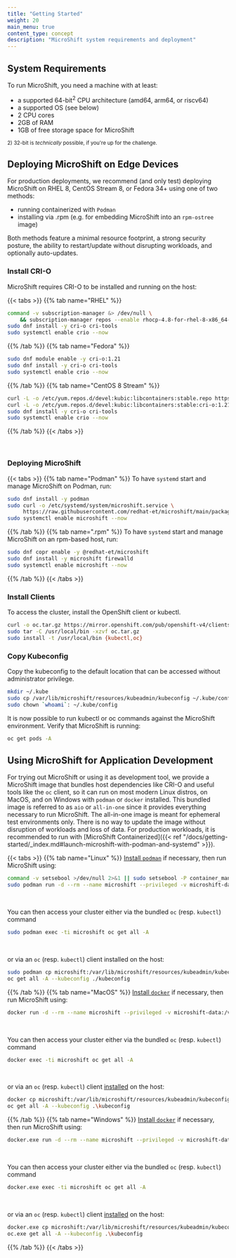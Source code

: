 ```yaml
---
title: "Getting Started"
weight: 20
main_menu: true
content_type: concept
description: "MicroShift system requirements and deployment"
---
```

## System Requirements

To run MicroShift, you need a machine with at least:

- a supported 64-bit<sup>2</sup> CPU architecture (amd64, arm64, or riscv64)
- a supported OS (see below)
- 2 CPU cores
- 2GB of RAM
- 1GB of free storage space for MicroShift

<sup>2) 32-bit is _technically_ possible, if you're up for the challenge.</sup>

## Deploying MicroShift on Edge Devices

For production deployments, we recommend (and only test) deploying MicroShift on RHEL 8, CentOS Stream 8, or Fedora 34+ using one of two methods:

- running containerized with `Podman`
- installing via .rpm (e.g. for embedding MicroShift into an `rpm-ostree` image)

Both methods feature a minimal resource footprint, a strong security posture, the ability to restart/update without disrupting workloads, and optionally auto-updates.

### Install CRI-O

MicroShift requires CRI-O to be installed and running on the host:

{{< tabs >}}
{{% tab name="RHEL" %}}

```Bash
command -v subscription-manager &> /dev/null \
    && subscription-manager repos --enable rhocp-4.8-for-rhel-8-x86_64-rpms
sudo dnf install -y cri-o cri-tools
sudo systemctl enable crio --now
```

{{% /tab %}}
{{% tab name="Fedora" %}}

```Bash
sudo dnf module enable -y cri-o:1.21
sudo dnf install -y cri-o cri-tools
sudo systemctl enable crio --now
```
{{% /tab %}}
{{% tab name="CentOS 8 Stream" %}}

```Bash
curl -L -o /etc/yum.repos.d/devel:kubic:libcontainers:stable.repo https://download.opensuse.org/repositories/devel:/kubic:/libcontainers:/stable/CentOS_8_Stream/devel:kubic:libcontainers:stable.repo
curl -L -o /etc/yum.repos.d/devel:kubic:libcontainers:stable:cri-o:1.21.repo https://download.opensuse.org/repositories/devel:kubic:libcontainers:stable:cri-o:1.21/CentOS_8_Stream/devel:kubic:libcontainers:stable:cri-o:1.21.repo
sudo dnf install -y cri-o cri-tools
sudo systemctl enable crio --now
```

{{% /tab %}}
{{< /tabs >}}

<br/>

### Deploying MicroShift

{{< tabs >}}
{{% tab name="Podman" %}}
To have `systemd` start and manage MicroShift on Podman, run:

```Bash
sudo dnf install -y podman
sudo curl -o /etc/systemd/system/microshift.service \
     https://raw.githubusercontent.com/redhat-et/microshift/main/packaging/systemd/microshift-containerized.service
sudo systemctl enable microshift --now
```

{{% /tab %}}
{{% tab name=".rpm" %}}
To have `systemd` start and manage MicroShift on an rpm-based host, run:

```Bash
sudo dnf copr enable -y @redhat-et/microshift
sudo dnf install -y microshift firewalld
sudo systemctl enable microshift --now
```

{{% /tab %}}
{{< /tabs >}}

### Install Clients

To access the cluster, install the OpenShift client or kubectl.

```Bash
curl -o oc.tar.gz https://mirror.openshift.com/pub/openshift-v4/clients/oc/latest/linux/oc.tar.gz
sudo tar -C /usr/local/bin -xzvf oc.tar.gz
sudo install -t /usr/local/bin {kubectl,oc}
```

### Copy Kubeconfig

Copy the kubeconfig to the default location that can be accessed without administrator privilege.

```Bash
mkdir ~/.kube
sudo cp /var/lib/microshift/resources/kubeadmin/kubeconfig ~/.kube/config
sudo chown `whoami`: ~/.kube/config
```

It is now possible to run kubectl or oc commands against the MicroShift environment.
Verify that MicroShift is running:

```sh
oc get pods -A
```

## Using MicroShift for Application Development

For trying out MicroShift or using it as development tool, we provide a MicroShift image that bundles host dependencies like CRI-O
and useful tools like the `oc` client, so it can run on most modern Linux distros, on MacOS, and on Windows with `podman` or `docker` installed.
This bundled image is referred to as `aio` or `all-in-one` since it provides everything necessary to run MicroShift.
The all-in-one image is meant for ephemeral test environments only. There is no way to update the image without disruption of workloads and loss of data.
For production workloads, it is recommended to run with [MicroShift Containerized]({{< ref "/docs/getting-started/_index.md#launch-microshift-with-podman-and-systemd" >}}).

{{< tabs >}}
{{% tab name="Linux" %}}
[Install `podman`](https://podman.io/getting-started/installation#linux-distributions) if necessary, then run MicroShift using:

```Bash
command -v setsebool >/dev/null 2>&1 || sudo setsebool -P container_manage_cgroup true
sudo podman run -d --rm --name microshift --privileged -v microshift-data:/var/lib -p 6443:6443 quay.io/microshift/microshift-aio:latest
```
<br/>

You can then access your cluster either via the bundled `oc` (resp. `kubectl`) command

```Bash
sudo podman exec -ti microshift oc get all -A
```
<br/>

or via an `oc` (resp. `kubectl`) client installed on the host:

```Bash
sudo podman cp microshift:/var/lib/microshift/resources/kubeadmin/kubeconfig ./kubeconfig
oc get all -A --kubeconfig ./kubeconfig
```
{{% /tab %}}
{{% tab name="MacOS" %}}
[Install `docker`](https://docs.docker.com/desktop/mac/install/) if necessary, then run MicroShift using:

```Bash
docker run -d --rm --name microshift --privileged -v microshift-data:/var/lib -p 6443:6443 quay.io/microshift/microshift-aio:latest
```
<br/>

You can then access your cluster either via the bundled `oc` (resp. `kubectl`) command

```Bash
docker exec -ti microshift oc get all -A
```
<br/>

or via an `oc` (resp. `kubectl`) client [installed](https://access.redhat.com/downloads/content/290/) on the host:

```Bash
docker cp microshift:/var/lib/microshift/resources/kubeadmin/kubeconfig ./kubeconfig
oc get all -A --kubeconfig .\kubeconfig
```
{{% /tab %}}
{{% tab name="Windows" %}}
[Install `docker`](https://docs.docker.com/desktop/windows/install/) if necessary, then run MicroShift using:

```Bash
docker.exe run -d --rm --name microshift --privileged -v microshift-data:/var/lib -p 6443:6443 quay.io/microshift/microshift-aio:latest
```
<br/>

You can then access your cluster either via the bundled `oc` (resp. `kubectl`) command

```Bash
docker.exe exec -ti microshift oc get all -A
```
<br/>

or via an `oc` (resp. `kubectl`) client [installed](https://access.redhat.com/downloads/content/290/) on the host:

```Bash
docker.exe cp microshift:/var/lib/microshift/resources/kubeadmin/kubeconfig .\kubeconfig
oc.exe get all -A --kubeconfig .\kubeconfig
```
{{% /tab %}}
{{< /tabs >}}

